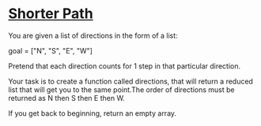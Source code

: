 # [Shorter Path](https://www.codewars.com/kata/shorter-path "https://www.codewars.com/kata/56a14f18005af7002f00003f")

You are given a list of directions in the form of a list:

goal = ["N", "S", "E", "W"]

Pretend that each direction counts for 1 step in that particular direction.

Your task is to create a function called directions, that will return a reduced list that will get you to the same point.The order of
directions must be returned as N then S then E then W.

If you get back to beginning, return an empty array.